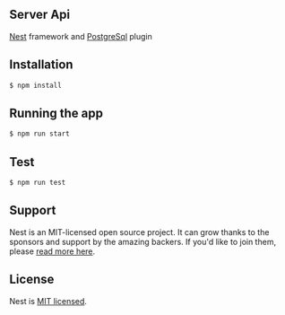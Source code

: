  
## Server Api

[Nest](https://docs.nestjs.com/) framework and [PostgreSql](https://node-postgres.com/) plugin

## Installation

```bash
$ npm install
```

## Running the app

```bash
$ npm run start
```

## Test

```bash
$ npm run test
```

## Support

Nest is an MIT-licensed open source project. It can grow thanks to the sponsors and support by the amazing backers. If you'd like to join them, please [read more here](https://docs.nestjs.com/support).
 
## License

  Nest is [MIT licensed](LICENSE).
